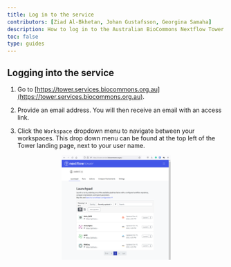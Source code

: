```yaml
---
title: Log in to the service
contributors: [Ziad Al-Bkhetan, Johan Gustafsson, Georgina Samaha]
description: How to log in to the Australian BioCommons Nextflow Tower service.
toc: false
type: guides
---
```



## Logging into the service

1. Go to [https://tower.services.biocommons.org.au](https://tower.services.biocommons.org.au).

2. Provide an email address. You will then receive an email with an access link.

3. Click the `Workspace` dropdown menu to navigate between your workspaces. This drop down menu can be found at the top left of the Tower landing page, next to your user name. 


<div style="text-align:center"><img width="50%" src="../assets/doc_img/login.png"/></div>
